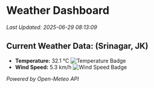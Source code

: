 
# Weather Dashboard

_Last Updated: 2025-06-29 08:13:09_

## Current Weather Data: (Srinagar, JK)
- **Temperature:** 32.1 °C ![Temperature Badge](https://img.shields.io/badge/Temperature-High%20Temp-orange)
- **Wind Speed:** 5.3 km/h ![Wind Speed Badge](https://img.shields.io/badge/Wind%20Speed-Light%20Wind-blue)

*Powered by Open-Meteo API*
